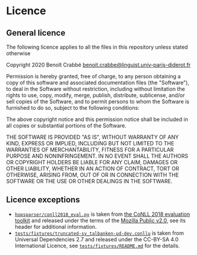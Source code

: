 # Licence

## General licence

The following licence applies to all the files in this repository unless stated otherwise

Copyright 2020 Benoît Crabbé <benoit.crabbe@linguist.univ-paris-diderot.fr>

Permission is hereby granted, free of charge, to any person obtaining a copy of this software and
associated documentation files (the "Software"), to deal in the Software without restriction,
including without limitation the rights to use, copy, modify, merge, publish, distribute,
sublicense, and/or sell copies of the Software, and to permit persons to whom the Software is
furnished to do so, subject to the following conditions:

The above copyright notice and this permission notice shall be included in all copies or substantial
portions of the Software.

THE SOFTWARE IS PROVIDED "AS IS", WITHOUT WARRANTY OF ANY KIND, EXPRESS OR IMPLIED, INCLUDING BUT
NOT LIMITED TO THE WARRANTIES OF MERCHANTABILITY, FITNESS FOR A PARTICULAR PURPOSE AND
NONINFRINGEMENT. IN NO EVENT SHALL THE AUTHORS OR COPYRIGHT HOLDERS BE LIABLE FOR ANY CLAIM, DAMAGES
OR OTHER LIABILITY, WHETHER IN AN ACTION OF CONTRACT, TORT OR OTHERWISE, ARISING FROM, OUT OF OR IN
CONNECTION WITH THE SOFTWARE OR THE USE OR OTHER DEALINGS IN THE SOFTWARE.

## Licence exceptions

- [`hopsparser/conll2018_eval.py`](hopsparser/conll2018_eval.py) is taken from [the CoNLL 2018
  evaluation
  toolkit](https://github.com/ufal/conll2018/blob/37bc4d70bf415f188dc82a2e2600a38971d1137c/evaluation_script/conll18_ud_eval.py)
  and released under the terms of the [Mozilla Public v2.0](http://mozilla.org/MPL/2.0/), see its
  header for additional information.
- [`tests/fixtures/truncated-sv_talbanken-ud-dev.conllu`](tests/fixtures/truncated-sv_talbanken-ud-dev.conllu)
  is taken from Universal Dependencies 2.7 and released under the CC-BY-SA 4.0 International
  Licence, see [`tests/fixtures/README.md`](tests/fixtures/README.md) for the details.
